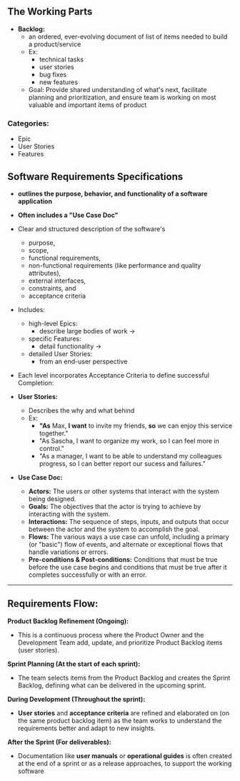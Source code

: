 ## The Working Parts
- **Backlog:** 
	- an ordered, ever-evolving document of list of items needed to build a product/service
	- Ex:
		- technical tasks
		- user stories
		- bug fixes
		- new features
	- Goal: Provide shared understanding of what's next, facilitate planning and prioritization, and ensure team is working on most valuable and important items of product


### Categories:
- Epic
- User Stories
- Features
## Software Requirements Specifications
- **outlines the purpose, behavior, and functionality of a software application**
- **Often includes a "Use Case Doc"**

- Clear and structured description of the software's 
	- purpose,
	- scope,
	- functional requirements,
	- non-functional requirements (like performance and quality attributes),
	- external interfaces,
	- constraints, and 
	- acceptance criteria

- Includes:
	- high-level Epics:
		- describe large bodies of work ->
	- specific Features:
		- detail functionality ->
	- detailed User Stories:
		- from an end-user perspective
- Each level incorporates Acceptance Criteria to define successful Completion:

- **User Stories:**
	- Describes the why and what behind
	- Ex:
		- **"As** Max, **I want** to invite my friends, **so** we can enjoy this service together."
		- "As Sascha, I want to organize my work, so I can feel more in control."
		- "As a manager, I want to be able to understand my colleagues progress, so I can better report our sucess and failures."
- **Use Case Doc:**
	- **Actors:** The users or other systems that interact with the system being designed. 
	- **Goals:** The objectives that the actor is trying to achieve by interacting with the system. 
    - **Interactions:** The sequence of steps, inputs, and outputs that occur between the actor and the system to accomplish the goal. 
    - **Flows:** The various ways a use case can unfold, including a primary (or "basic") flow of events, and alternate or exceptional flows that handle variations or errors. 
    - **Pre-conditions & Post-conditions:** Conditions that must be true before the use case begins and conditions that must be true after it completes successfully or with an error.

<hr>

## Requirements Flow:

**Product Backlog Refinement (Ongoing):**
- This is a continuous process where the Product Owner and the Development Team add, update, and prioritize Product Backlog items (user stories). 

**Sprint Planning (At the start of each sprint):**
- The team selects items from the Product Backlog and creates the Sprint Backlog, defining what can be delivered in the upcoming sprint. 

**During Development (Throughout the sprint):**
- **User stories** and **acceptance criteria** are refined and elaborated on (on the same product backlog item) as the team works to understand the requirements better and adapt to new insights. 

**After the Sprint (For deliverables):**
- Documentation like **user manuals** or **operational guides** is often created at the end of a sprint or as a release approaches, to support the working software